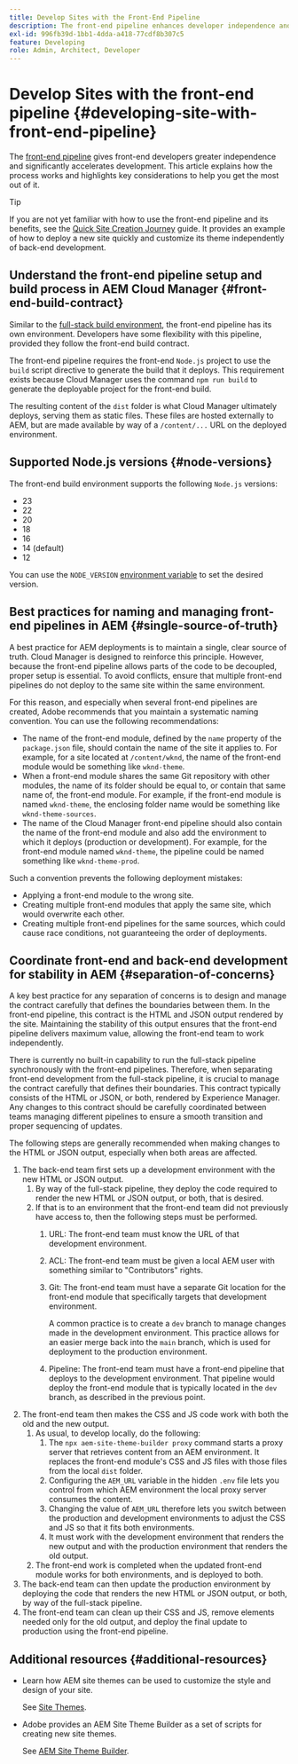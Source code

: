 ```yaml
---
title: Develop Sites with the Front-End Pipeline
description: The front-end pipeline enhances developer independence and accelerates the development process. This article outlines key considerations for the front-end build process to ensure optimal performance and efficiency.
exl-id: 996fb39d-1bb1-4dda-a418-77cdf8b307c5
feature: Developing
role: Admin, Architect, Developer
---
```


# Develop Sites with the front-end pipeline {#developing-site-with-front-end-pipeline}

The [front-end pipeline](/help/implementing/cloud-manager/configuring-pipelines/introduction-ci-cd-pipelines.md#front-end) gives front-end developers greater independence and significantly accelerates development. This article explains how the process works and highlights key considerations to help you get the most out of it.

>[!TIP]
>
>If you are not yet familiar with how to use the front-end pipeline and its benefits, see the [Quick Site Creation Journey](/help/journey-sites/quick-site/overview.md) guide. It provides an example of how to deploy a new site quickly and customize its theme independently of back-end development.

## Understand the front-end pipeline setup and build process in AEM Cloud Manager {#front-end-build-contract}

Similar to the [full-stack build environment](/help/implementing/cloud-manager/getting-access-to-aem-in-cloud/build-environment-details.md), the front-end pipeline has its own environment. Developers have some flexibility with this pipeline, provided they follow the front-end build contract.

The front-end pipeline requires the front-end `Node.js` project to use the `build` script directive to generate the build that it deploys. This requirement exists because Cloud Manager uses the command `npm run build` to generate the deployable project for the front-end build.

The resulting content of the `dist` folder is what Cloud Manager ultimately deploys, serving them as static files. These files are hosted externally to AEM, but are made available by way of a `/content/...` URL on the deployed environment.

## Supported Node.js versions {#node-versions}

The front-end build environment supports the following `Node.js` versions:

* 23
* 22
* 20
* 18
* 16
* 14 (default)
* 12

You can use the `NODE_VERSION` [environment variable](/help/implementing/cloud-manager/environment-variables.md) to set the desired version.

## Best practices for naming and managing front-end pipelines in AEM {#single-source-of-truth}

A best practice for AEM deployments is to maintain a single, clear source of truth. Cloud Manager is designed to reinforce this principle. However, because the front-end pipeline allows parts of the code to be decoupled, proper setup is essential. To avoid conflicts, ensure that multiple front-end pipelines do not deploy to the same site within the same environment.

For this reason, and especially when several front-end pipelines are created, Adobe recommends that you maintain a systematic naming convention. You can use the following recommendations:

* The name of the front-end module, defined by the `name` property of the `package.json` file, should contain the name of the site it applies to. For example, for a site located at `/content/wknd`, the name of the front-end module would be something like `wknd-theme`.
* When a front-end module shares the same Git repository with other modules, the name of its folder should be equal to, or contain that same name of, the front-end module. For example, if the front-end module is named `wknd-theme`, the enclosing folder name would be something like `wknd-theme-sources`.
* The name of the Cloud Manager front-end pipeline should also contain the name of the front-end module and also add the environment to which it deploys (production or development). For example, for the front-end module named `wknd-theme`, the pipeline could be named something like `wknd-theme-prod`.

Such a convention prevents the following deployment mistakes:

* Applying a front-end module to the wrong site.
* Creating multiple front-end modules that apply the same site, which would overwrite each other.
* Creating multiple front-end pipelines for the same sources, which could cause race conditions, not guaranteeing the order of deployments.

## Coordinate front-end and back-end development for stability in AEM {#separation-of-concerns}

A key best practice for any separation of concerns is to design and manage the contract carefully that defines the boundaries between them. In the front-end pipeline, this contract is the HTML and JSON output rendered by the site. Maintaining the stability of this output ensures that the front-end pipeline delivers maximum value, allowing the front-end team to work independently.

There is currently no built-in capability to run the full-stack pipeline synchronously with the front-end pipelines. Therefore, when separating front-end development from the full-stack pipeline, it is crucial to manage the contract carefully that defines their boundaries. This contract typically consists of the HTML or JSON, or both, rendered by Experience Manager. Any changes to this contract should be carefully coordinated between teams managing different pipelines to ensure a smooth transition and proper sequencing of updates.

The following steps are generally recommended when making changes to the HTML or JSON output, especially when both areas are affected.

1. The back-end team first sets up a development environment with the new HTML or JSON output.
   1. By way of the full-stack pipeline, they deploy the code required to render the new HTML or JSON output, or both, that is desired.
   1. If that is to an environment that the front-end team did not previously have access to, then the following steps must be performed.
      1. URL: The front-end team must know the URL of that development environment.
      1. ACL: The front-end team must be given a local AEM user with something similar to "Contributors" rights.
      1. Git: The front-end team must have a separate Git location for the front-end module that specifically targets that development environment.
      
         A common practice is to create a `dev` branch to manage changes made in the development environment. This practice allows for an easier merge back into the `main` branch, which is used for deployment to the production environment.

      1. Pipeline: The front-end team must have a front-end pipeline that deploys to the development environment. That pipeline would deploy the front-end module that is typically located in the `dev` branch, as described in the previous point.
1. The front-end team then makes the CSS and JS code work with both the old and the new output.
   1. As usual, to develop locally, do the following:
      1. The `npx aem-site-theme-builder proxy` command starts a proxy server that retrieves content from an AEM environment. It replaces the front-end module's CSS and JS files with those files from the local `dist` folder.
      1. Configuring the `AEM_URL` variable in the hidden `.env` file lets you control from which AEM environment the local proxy server consumes the content. 
      1. Changing the value of `AEM_URL` therefore lets you switch between the production and development environments to adjust the CSS and JS so that it fits both environments.
      1. It must work with the development environment that renders the new output and with the production environment that renders the old output.
   1. The front-end work is completed when the updated front-end module works for both environments, and is deployed to both.
1. The back-end team can then update the production environment by deploying the code that renders the new HTML or JSON output, or both, by way of the full-stack pipeline.
1. The front-end team can clean up their CSS and JS, remove elements needed only for the old output, and deploy the final update to production using the front-end pipeline.

## Additional resources {#additional-resources}

* Learn how AEM site themes can be used to customize the style and design of your site.

   See [Site Themes](/help/sites-cloud/administering/site-creation/site-themes.md).

* Adobe provides an AEM Site Theme Builder as a set of scripts for creating new site themes.

   See [AEM Site Theme Builder](https://github.com/adobe/aem-site-theme-builder).

